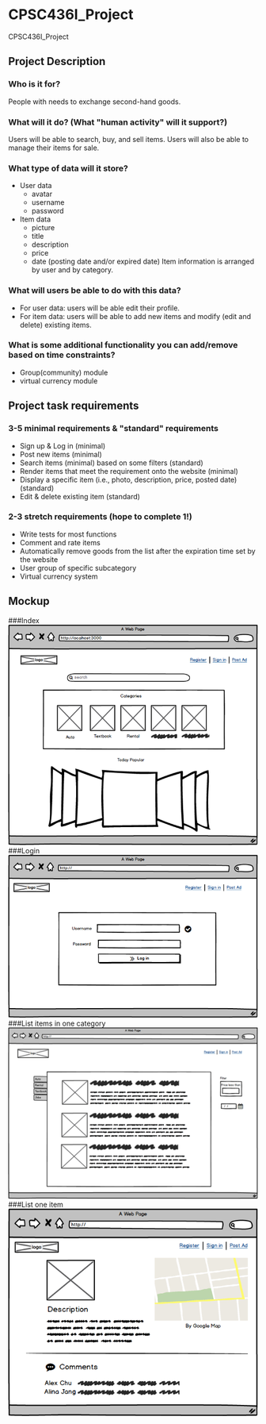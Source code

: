 # CPSC436I_Project
CPSC436I_Project 

## Project Description

### Who is it for?
People with needs to exchange second-hand goods.
### What will it do? (What "human activity" will it support?)
Users will be able to search, buy, and sell items.
Users will also be able to manage their items for sale.
### What type of data will it store?
* User data
    * avatar
    * username
    * password
* Item data
    * picture
    * title
    * description
    * price
    * date (posting date and/or expired date)
Item information is arranged by user and by category.
### What will users be able to do with this data?
* For user data: users will be able edit their profile. 
* For item data: users will be able to add new items and modify (edit and delete) existing items.
### What is some additional functionality you can add/remove based on time constraints?
* Group(community) module
* virtual currency module

## Project task requirements

### 3-5 minimal requirements & "standard" requirements
* Sign up & Log in (minimal)
* Post new items (minimal)
* Search items (minimal) based on some filters (standard)
* Render items that meet the requirement onto the website (minimal)
* Display a specific item (i.e., photo, description, price, posted date) (standard)
* Edit & delete existing item (standard)
### 2-3 stretch requirements (hope to complete 1!)
* Write tests for most functions
* Comment and rate items
* Automatically remove goods from the list after the expiration time set by the website
* User group of specific subcategory
* Virtual currency system

## Mockup
###Index
![alt text](./mockup/my_index.png)
###Login
![alt text](./mockup/my_register.png)
###List items in one category
![alt text](./mockup/my_list.png)
###List one item
![alt text](./mockup/one_item_display.png)


